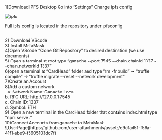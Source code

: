 1)Download IPFS Desktop
Go into “Settings”
Change ipfs config
<br>

![ipfs](https://github.com/user-attachments/assets/e55f8700-3bca-47ee-b800-ad39ed3fb757)

Full ipfs config is located in the repository under ipfsconfig

<br>
2) Download VScode
<br>
3) Install MetaMask
<br>
4)Open VScode “Clone Git Repository” to desired destination (we use documents)
<br>
5) Open a terminal at root type “ganache --port 7545 --chain.chainId 1337 --chain.networkId 1337”
<br>
6)open a terminal at “CardHead” folder and type “rm -fr build” → “truffle compile”	→ “truffle migrate --reset --network development”
<br>
7)Create an Account
<br>
8)Add a custom network
<br>
&nbsp; a. Network Name: Ganache Local
<br>
 b. RPC URL: http://127.0.0.1:7545
<br>
 c. Chain ID: 1337
<br>
 d. Symbol: ETH
<br>
9) Open a new terminal in the CardHead folder that contains index.html type “npm serve .”
<br>
10)Connect Accounts from ganache to MetaMask
<br>
![UserPage](https://github.com/user-attachments/assets/e9c1ad51-f56a-41f1-abe9-f5605103dc7f)
